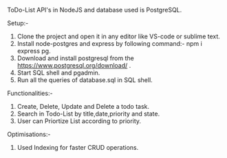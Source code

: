 ToDo-List API's in NodeJS and database used is PostgreSQL.

Setup:-
1. Clone the project and open it in any editor like VS-code or sublime text.
2. Install node-postgres and express by following command:-
   npm i express pg.
3. Download and install postgresql from the https://www.postgresql.org/download/ .
4. Start SQL shell and pgadmin.
5. Run all the queries of database.sql in SQL shell.

Functionalities:-
1. Create, Delete, Update and Delete a todo task.
2. Search in Todo-List by title,date,priority and state. 
3. User can Priortize List according to priority.

Optimisations:-
1. Used Indexing for faster CRUD operations.




